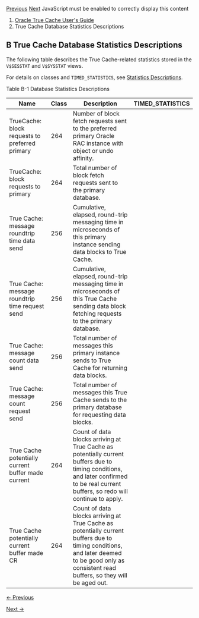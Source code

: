 [Previous](true-cache-error-messages.md) [Next](true-cache-wait-events.md)
JavaScript must be enabled to correctly display this content

  1. [Oracle True Cache User's Guide](index.md)
  2. True Cache Database Statistics Descriptions

## B True Cache Database Statistics Descriptions

The following table describes the True Cache-related statistics stored in the
`V$SESSTAT` and `V$SYSSTAT` views.

For details on classes and `TIMED_STATISTICS`, see [Statistics
Descriptions](https://docs.oracle.com/pls/topic/lookup?ctx=en/database/oracle/oracle-database/23&id=REFRN-GUID-2FBC1B7E-9123-41DD-8178-96176260A639).

Table B-1 Database Statistics Descriptions

Name | Class | Description | TIMED_STATISTICS  
---|---|---|---  
TrueCache: block requests to preferred primary | 264 | Number of block fetch requests sent to the preferred primary Oracle RAC instance with object or undo affinity. |   
TrueCache: block requests to primary | 264 | Total number of block fetch requests sent to the primary database. |   
True Cache: message roundtrip time data send | 256 | Cumulative, elapsed, round-trip messaging time in microseconds of this primary instance sending data blocks to True Cache. |   
True Cache: message roundtrip time request send | 256 | Cumulative, elapsed, round-trip messaging time in microseconds of this True Cache sending data block fetching requests to the primary database. |   
True Cache: message count data send | 256 | Total number of messages this primary instance sends to True Cache for returning data blocks. |   
True Cache: message count request send | 256 | Total number of messages this True Cache sends to the primary database for requesting data blocks. |   
True Cache potentially current buffer made current | 264 | Count of data blocks arriving at True Cache as potentially current buffers due to timing conditions, and later confirmed to be real current buffers, so redo will continue to apply. |   
True Cache potentially current buffer made CR | 264 | Count of data blocks arriving at True Cache as potentially current buffers due to timing conditions, and later deemed to be good only as consistent read buffers, so they will be aged out. | 


[← Previous](true-cache-error-messages.md)

[Next →](true-cache-wait-events.md)
